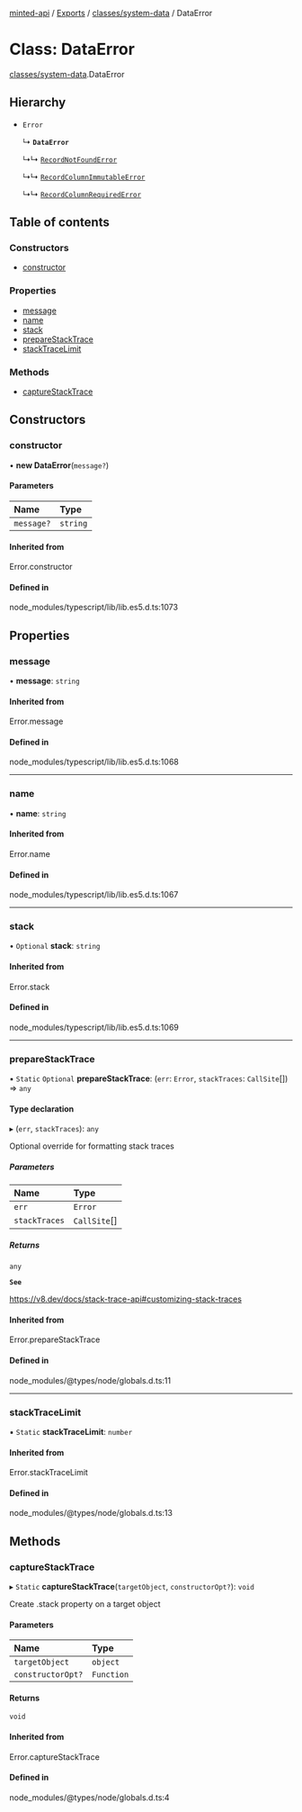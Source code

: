 [minted-api](../README.md) / [Exports](../modules.md) / [classes/system-data](../modules/classes_system_data.md) / DataError

# Class: DataError

[classes/system-data](../modules/classes_system_data.md).DataError

## Hierarchy

- `Error`

  ↳ **`DataError`**

  ↳↳ [`RecordNotFoundError`](classes_system_data.RecordNotFoundError.md)

  ↳↳ [`RecordColumnImmutableError`](classes_system_data.RecordColumnImmutableError.md)

  ↳↳ [`RecordColumnRequiredError`](classes_system_data.RecordColumnRequiredError.md)

## Table of contents

### Constructors

- [constructor](classes_system_data.DataError.md#constructor)

### Properties

- [message](classes_system_data.DataError.md#message)
- [name](classes_system_data.DataError.md#name)
- [stack](classes_system_data.DataError.md#stack)
- [prepareStackTrace](classes_system_data.DataError.md#preparestacktrace)
- [stackTraceLimit](classes_system_data.DataError.md#stacktracelimit)

### Methods

- [captureStackTrace](classes_system_data.DataError.md#capturestacktrace)

## Constructors

### constructor

• **new DataError**(`message?`)

#### Parameters

| Name | Type |
| :------ | :------ |
| `message?` | `string` |

#### Inherited from

Error.constructor

#### Defined in

node_modules/typescript/lib/lib.es5.d.ts:1073

## Properties

### message

• **message**: `string`

#### Inherited from

Error.message

#### Defined in

node_modules/typescript/lib/lib.es5.d.ts:1068

___

### name

• **name**: `string`

#### Inherited from

Error.name

#### Defined in

node_modules/typescript/lib/lib.es5.d.ts:1067

___

### stack

• `Optional` **stack**: `string`

#### Inherited from

Error.stack

#### Defined in

node_modules/typescript/lib/lib.es5.d.ts:1069

___

### prepareStackTrace

▪ `Static` `Optional` **prepareStackTrace**: (`err`: `Error`, `stackTraces`: `CallSite`[]) => `any`

#### Type declaration

▸ (`err`, `stackTraces`): `any`

Optional override for formatting stack traces

##### Parameters

| Name | Type |
| :------ | :------ |
| `err` | `Error` |
| `stackTraces` | `CallSite`[] |

##### Returns

`any`

**`See`**

https://v8.dev/docs/stack-trace-api#customizing-stack-traces

#### Inherited from

Error.prepareStackTrace

#### Defined in

node_modules/@types/node/globals.d.ts:11

___

### stackTraceLimit

▪ `Static` **stackTraceLimit**: `number`

#### Inherited from

Error.stackTraceLimit

#### Defined in

node_modules/@types/node/globals.d.ts:13

## Methods

### captureStackTrace

▸ `Static` **captureStackTrace**(`targetObject`, `constructorOpt?`): `void`

Create .stack property on a target object

#### Parameters

| Name | Type |
| :------ | :------ |
| `targetObject` | `object` |
| `constructorOpt?` | `Function` |

#### Returns

`void`

#### Inherited from

Error.captureStackTrace

#### Defined in

node_modules/@types/node/globals.d.ts:4
